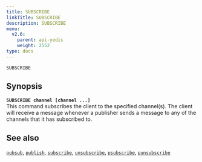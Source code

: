 ```yaml
---
title: SUBSCRIBE
linkTitle: SUBSCRIBE
description: SUBSCRIBE
menu:
  v2.6:
    parent: api-yedis
    weight: 2552
type: docs
---
```

`SUBSCRIBE`

## Synopsis

<b>`SUBSCRIBE channel [channel ...]`</b><br>
This command subscribes the client to the specified channel(s). The client will receive a message whenever a
publisher sends a message to any of the channels that it has subscribed to.

## See also

[`pubsub`](../pubsub/),
[`publish`](../publish/),
[`subscribe`](../subscribe/),
[`unsubscribe`](../unsubscribe/),
[`psubscribe`](../psubscribe/),
[`punsubscribe`](../punsubscribe/)

